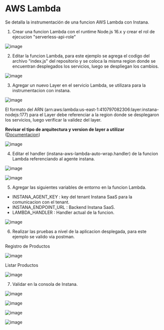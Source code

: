 # AWS Lambda 

Se detalla la instrumentación de una funcion AWS Lambda con Instana.

1. Crear una funcion Lambda con el runtime Node.js 16.x y crear el rol de ejecucion "serverless-api-role"

![image](https://github.com/juan-conde-21/aws_lambda/assets/13276404/619ec782-2bbe-4ce2-8a5c-233a1cd58ac6)

2. Editar la funcion Lambda, para este ejemplo se agrega el codigo del archivo "index.js" del repositorio y se coloca la misma region donde se encuentran desplegados los servicios, luego se despliegan los cambios.

![image](https://github.com/juan-conde-21/aws_lambda/assets/13276404/a0d7cd5f-60d5-4e33-9c7d-5201413eeeb4)

3. Agregar un nuevo Layer en el servicio Lambda, se utilizara para la instrumentacion con instana.

  ![image](https://github.com/juan-conde-21/aws_lambda/assets/13276404/603e3121-a1c4-4141-aafa-5c9f4eb38324)
  
  El formato del ARN (arn:aws:lambda:us-east-1:410797082306:layer:instana-nodejs:177) para el Layer debe referenciar a la region donde se desplegaron los servicios, luego verificar la validez del layer.
  
  **Revisar el tipo de arquitectura y version de layer a utilizar** ([Documentacion](https://www.ibm.com/docs/en/instana-observability/current?topic=lambda-aws-native-tracing-nodejs#instana-lambda-layers))
  
  ![image](https://github.com/juan-conde-21/aws_lambda/assets/13276404/3644ff62-61ed-4a5e-9665-9662f08f0991)
  
4. Editar el handler (instana-aws-lambda-auto-wrap.handler) de la funcion Lambda referenciando al agente instana.

![image](https://github.com/juan-conde-21/aws_lambda/assets/13276404/fe852db4-6011-40a3-88ba-626ba5896a5f)

![image](https://github.com/juan-conde-21/aws_lambda/assets/13276404/162076bb-2d9e-42f7-ac55-37853ee88651)

5. Agregar las siguientes variables de entorno en la funcion Lambda.

  - INSTANA_AGENT_KEY : key del tenant Instana SaaS para la comunicacion con el tenant.
  - INSTANA_ENDPOINT_URL : Backend Instana SaaS.
  - LAMBDA_HANDLER : Handler actual de la funcion.

  ![image](https://github.com/juan-conde-21/aws_lambda/assets/13276404/eadf30df-76d7-4f2b-9b50-dd01c8bf3642)

6. Realizar las pruebas a nivel de la aplicacion desplegada, para este ejemplo se valido via postman.

  Registro de Productos
  
  ![image](https://github.com/juan-conde-21/aws_lambda/assets/13276404/48235037-2124-4ddd-9d03-d386abaa740a)

  Listar Productos

  ![image](https://github.com/juan-conde-21/aws_lambda/assets/13276404/0b7173a1-87c2-468f-8ef8-5b7e57e6ebcb)


7. Validar en la consola de Instana.

  ![image](https://github.com/juan-conde-21/aws_lambda/assets/13276404/b4d1ca07-874b-450d-994d-13d3bde3927e)
  
  ![image](https://github.com/juan-conde-21/aws_lambda/assets/13276404/5df8d108-3e19-425b-832d-fd6e34344fe9)
  
  ![image](https://github.com/juan-conde-21/aws_lambda/assets/13276404/89eb41a0-2d09-4e27-9404-e4fef62d7280)
  
  ![image](https://github.com/juan-conde-21/aws_lambda/assets/13276404/89d8df37-f48b-4de0-88d1-9bd7789f44dd)









